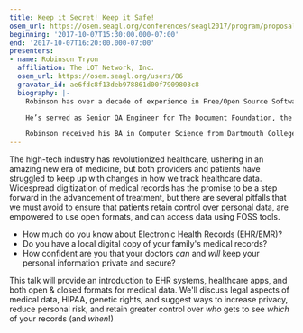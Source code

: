 ```yaml
---
title: Keep it Secret! Keep it Safe!
osem_url: https://osem.seagl.org/conferences/seagl2017/program/proposals/385
beginning: '2017-10-07T15:30:00.000-07:00'
end: '2017-10-07T16:20:00.000-07:00'
presenters:
- name: Robinson Tryon
  affiliation: The LOT Network, Inc.
  osem_url: https://osem.seagl.org/users/86
  gravatar_id: ae6fdc8f13deb978861d00f7909803c8
  biography: |-
    Robinson has over a decade of experience in Free/Open Source Software (FOSS) development, organization, and outreach, with an emphasis on Serious Games in medicine, security, and higher education.

    He’s served as Senior QA Engineer for The Document Foundation, the German non-profit behind LibreOffice & Document Liberation Projects, as well as coordinator of community outreach and education. At the Interactive Media Lab of the Geisel School of Medicine, he worked on interactive training programs for doctors and first responders. At Tiltfactor Game Lab for Digital Humanities at Dartmouth College, he served as technical consultant on diverse projects including Metadata Games, a FOSS game suite for libraries, archives, and other institutions to crowdsource metadata collection.

    Robinson received his BA in Computer Science from Dartmouth College. He is a regular speaker at FOSS & Tech Conferences in the US and Europe and serves on the Engineering Steering Committee for The Document Foundation.
---
```


The high-tech industry has revolutionized healthcare, ushering in an amazing new era of medicine, but both providers and patients have struggled to keep up with changes in how we track healthcare data. Widespread digitization of medical records has the promise to be a step forward in the advancement of treatment, but there are several pitfalls that we must avoid to ensure that patients retain control over personal data, are empowered to use open formats, and can access data using FOSS tools.

- How much do you know about Electronic Health Records (EHR/EMR)?
- Do you have a local digital copy of your family's medical records?
- How confident are you that your doctors _can_ and _will_ keep your personal information private and secure?

This talk will provide an introduction to EHR systems, healthcare apps, and both open & closed formats for medical data. We'll discuss legal aspects of medical data, HIPAA, genetic rights, and suggest ways to increase privacy, reduce personal risk, and retain greater control over _who_ gets to see _which_ of your records (and _when_!)
